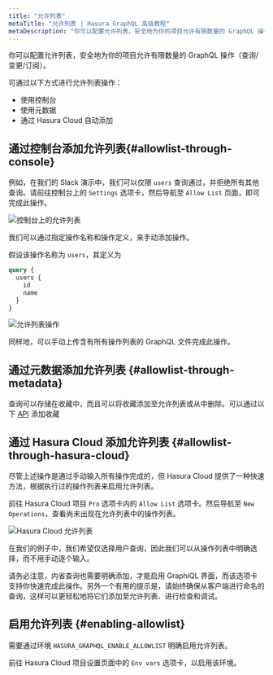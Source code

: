 ```yaml
---
title: "允许列表"
metaTitle: "允许列表 | Hasura GraphQL 高级教程"
metaDescription: "你可以配置允许列表，安全地为你的项目允许有限数量的 GraphQL 操作（查询/变更/订阅）。"
---
```


你可以配置允许列表，安全地为你的项目允许有限数量的 GraphQL 操作（查询/变更/订阅）。

可通过以下方式进行允许列表操作：

- 使用控制台
- 使用元数据
- 通过 Hasura Cloud 自动添加

## 通过控制台添加允许列表{#allowlist-through-console}

例如，在我们的 Slack 演示中，我们可以仅限 `users` 查询通过，并拒绝所有其他查询。请前往控制台上的 `Settings` 选项卡，然后导航至 `Allow List` 页面，即可完成此操作。

![控制台上的允许列表](https://graphql-engine-cdn.hasura.io/learn-hasura/assets/graphql-hasura-advanced/console-allow-lists.png)

我们可以通过指定操作名称和操作定义，来手动添加操作。

假设该操作名称为 `users`，其定义为

```graphql
query {
  users {
    id
    name
  }
}
```

![允许列表操作](https://graphql-engine-cdn.hasura.io/learn-hasura/assets/graphql-hasura-advanced/allow-list-operation.png)

同样地，可以手动上传含有所有操作列表的 GraphQL 文件完成此操作。

## 通过元数据添加允许列表 {#allowlist-through-metadata}

查询可以存储在收藏中，而且可以将收藏添加至允许列表或从中删除。可以通过以下 [API](https://hasura.io/docs/latest/graphql/core/api-reference/schema-metadata-api/query-collections.html#api-query-collections) 添加收藏

## 通过 Hasura Cloud 添加允许列表 {#allowlist-through-hasura-cloud}

尽管上述操作是通过手动输入所有操作完成的，但 Hasura Cloud 提供了一种快速方法，根据执行过的操作列表来启用允许列表。

前往 Hasura Cloud 项目 `Pro` 选项卡内的 `Allow List` 选项卡。然后导航至 `New Operations`，查看尚未出现在允许列表中的操作列表。

![Hasura Cloud 允许列表](https://graphql-engine-cdn.hasura.io/learn-hasura/assets/graphql-hasura-advanced/hasura-cloud-allowlist.png)

在我们的例子中，我们希望仅选择用户查询，因此我们可以从操作列表中明确选择，而不用手动逐个输入。

请务必注意，内省查询也需要明确添加，才能启用 GraphiQL 界面，而该选项卡支持你快速完成此操作。另外一个有用的提示是，请始终确保从客户端进行命名的查询，这样可以更轻松地将它们添加至允许列表、进行检查和调试。

## 启用允许列表 {#enabling-allowlist}

需要通过环境 `HASURA_GRAPHQL_ENABLE_ALLOWLIST` 明确启用允许列表。

前往 Hasura Cloud 项目设置页面中的 `Env vars` 选项卡，以启用该环境。
